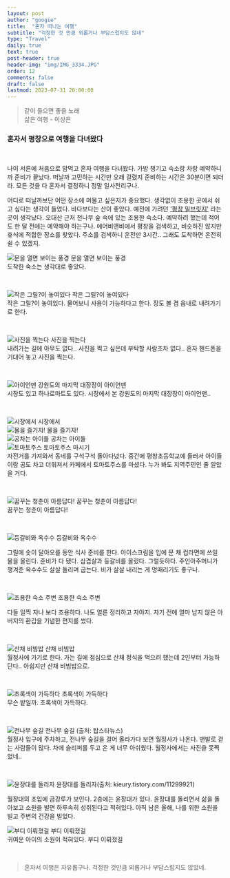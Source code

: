 ```yaml
---
layout: post
author: "googie"
title:  "혼자 떠나는 여행"
subtitle: "걱정한 것 만큼 외롭거나 부담스럽지도 않네"
type: "Travel"
daily: true
text: true
post-header: true
header-img: "img/IMG_3334.JPG"
order: 12
comments: false
draft: false
lastmod: 2023-07-31 20:00:00
---
```


> 같이 들으면 좋을 노래<br />
삶은 여행 - 이상은



### 혼자서 평창으로 여행을 다녀왔다
<br />

나이 서른에 처음으로 맘먹고 혼자 여행을 다녀왔다. 가방 챙기고 숙소랑 차랑 예약하니까 준비가 끝났다.
떠날까 고민하는 시간만 오래 걸렸지 준비하는 시간은 30분이면 되더라. 모든 것을 다 혼자서 결정하니 정말 일사천리구나.



어디로 떠날까보단 어떤 장소에 머물고 싶은지가 중요했다. 생각없이 조용한 곳에서 쉬고 싶다는 생각이 들었다. 바다보다는 산이 좋았다. 예전에 가려던 <a href="http://millbridge.co.kr/">'평창 밀브릿지'</a> 라는 곳이 생각났다. 오대산 근처 전나무 숲 속에 있는 조용한 숙소다. 예약하려 했는데 적어도 한 달 전에는 예약해야 하는구나. 에어비앤비에서 평창을 검색하고, 비슷하진 않지만 휴식에 적합한 장소를 찾았다. 주소를 검색하니 운전만 3시간.. 그래도 도착하면 온전히 쉴 수 있겠지.


![문을 열면 보이는 풍경](img/IMG_3249.JPG)
<span class="image_desc">문을 열면 보이는 풍경</span>
<br />
도착한 숙소는 생각대로 좋았다.

<br />

![작은 그릴?이 놓여있다](img/IMG_3251.JPG)
<span class="image_desc">작은 그릴?이 놓여있다</span>
<br />
작은 그릴?이 놓여있다. 물어보니 사용이 가능하다고 한다. 장도 볼 겸 읍내로 내려가기로 한다.

<br />

![사진을 찍는다](img/IMG_3290.JPG)
<span class="image_desc">사진을 찍는다</span>
<br />
내려가는 길에 아무도 없다.. 사진을 찍고 싶은데 부탁할 사람조차 없다..
혼자 핸드폰을 기대어 놓고 사진을 찍는다.

<br />

![아이언맨](img/IMG_3295.JPG)
<span class="image_desc">강원도의 마지막 대장장이 아이언맨</span>
<br />
시장도 있고 하나로마트도 있다.
시장에서 본 강원도의 마지막 대장장이 아이언맨..

<br />

![시장에서](img/IMG_3296.JPG)
<span class="image_desc">시장에서</span>
<br />
![물을 즐기자!](img/IMG_3298.JPG)
<span class="image_desc">물을 즐기자!</span>
<br />
![공차는 아이들](img/IMG_3301.JPG)
<span class="image_desc">공차는 아이들</span>
<br />
![토마토주스](img/IMG_3362.jpg)
<span class="image_desc">토마토주스 마시기</span>
<br />
자전거를 가져와서 동네를 구석구석 돌아다녔다. 중간에 평창초등학교에 들러서 아이들이랑 공도 차고 더워져서 카페에서 토마토주스를 마셨다. 누가 봐도 지역주민인 줄 알았을 거다.

<br />

![꿈꾸는 청춘이 아름답다!](img/IMG_3313.JPG)
<span class="image_desc">꿈꾸는 청춘이 아름답다!</span>
<br />
꿈꾸는 청춘이 아름답다!

<br />

![등갈비와 옥수수](img/IMG_3333.JPG)
<span class="image_desc">등갈비와 옥수수</span>
<br />

그릴에 숯이 달아오를 동안 식사 준비를 한다. 아이스크림을 입에 문 채 컵라면에 쓰일 물을 올린다.
준비가 다 됐다. 삼겹살과 등갈비를 올렸다. 그럴듯하다.
주인아주머니가 챙겨준 옥수수도 살살 돌리며 굽는다.
비가 살살 내리는 게 멍때리기도 좋구나.

<br />

![조용한 숙소 주변](img/IMG_3339.JPG)
<span class="image_desc">조용한 숙소 주변</span>
<br />

다들 일찍 자나 보다 조용하다. 나도 얼른 정리하고 자야지.
자기 전에 얼마 남지 않은 아버지의 환갑을 기념한 편지를 썼다.

<br />

![산채 비빔밥](img/IMG_3344.JPG)
<span class="image_desc">산채 비빔밥</span>
<br />
월정사에 가기로 한다.
가는 길에 점심으로 산채 정식을 먹으려 했는데 2인부터 가능하단다.. 아쉽지만 산채 비빔밥으로.

<br />

![초록색이 가득하다](img/IMG_3346.JPG)
<span class="image_desc">초록색이 가득하다</span>
<br />
무슨 밭일까. 초록색이 가득하다.

<br />

![전나무 숲길](img/forest.jpeg)
<span class="image_desc">전나무 숲길 (출처: 탑스타뉴스)</span>
<br />
월정사 입구에 주차하고, 전나무 숲길을 걸어 올라가다 보면 월정사가 나온다.
맨발로 걷는 사람들이 많다. 차에 슬리퍼를 두고 온 게 너무 아쉬웠다.
월정사에서는 사진을 못찍었네..

<br />

![윤장대를 돌리자](img/ujd.jpeg)
<span class="image_desc">윤장대를 돌리자(출처: kieury.tistory.com/11299921)</span>
<br />

월장대의 초입에 금강루가 보인다. 2층에는 윤장대가 있다.
윤장대를 돌리면서 삶을 돌아보고 소원을 빌면 하루속히 성취된다고 적혀있다.
아직 남은 올해, 나를 위한 소원을 빌고 주변의 건강을 빌었다.

![부디 이뤄졌길](img/IMG_3357.JPG)
<span class="image_desc">부디 이뤄졌길</span>
<br />
귀여운 아이의 소원이 적혀있다. 부디 이뤄졌길

<br />

>혼자서 여행은 자유롭구나. 걱정한 것만큼 외롭거나 부담스럽지도 않았네.


